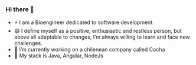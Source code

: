 ### Hi there 👋

- ⚡ I am a Bioengineer dedicated to software development.
- 😄 I define myself as a positive, enthusiastic and restless person, but above all adaptable to changes, I’m always willing to learn and face new challenges.
- 🔭 I’m currently working on a chilenean company called Cocha
- 🤔 My stack is Java, Angular, NodeJs

<!--
**alejandrojuarez675/alejandrojuarez675** is a ✨ _special_ ✨ repository because its `README.md` (this file) appears on your GitHub profile.

Here are some ideas to get you started:

- 🔭 I’m currently working on ...
- 🌱 I’m currently learning ...
- 👯 I’m looking to collaborate on ...
- 🤔 I’m looking for help with ...
- 💬 Ask me about ...
- 📫 How to reach me: ...
- 😄 Pronouns: ...
- ⚡ Fun fact: ...
-->
